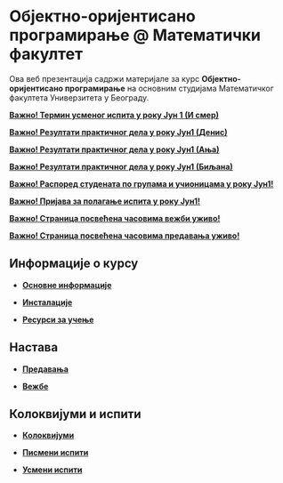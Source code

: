 # Објектно-оријентисано програмирање @ Математички факултет

Ова веб презентација садржи материјале за курс **Објектно-оријентисано програмирање** на основним студијама Математичког факултета Универзитета у Београду.

**[Важно! Термин усменог испита у року Јун 1 (И смер)](/usmeni-ispiti/info/README.md)**

**[Важно! Резултати практичног дела у року Јун1 (Денис)](/pismeni-ispiti/info/README.md)**

**[Важно! Резултати практичног дела у року Јун1 (Ања)](/pismeni-ispiti/info/README.md)**

**[Важно! Резултати практичног дела у року Јун1 (Биљана)](/pismeni-ispiti/info/README.md)**

**[Важно! Распоред студената по групама и учионицама у року Јун1!](/pismeni-ispiti/info/README.md)**

**[Важно! Пријава за полагање испита у року Јун1!](/pismeni-ispiti/info/README.md)**

**[Важно! Страница посвећена часовима вежби уживо!](/vezbe/info/README.md)**

**[Важно! Страница посвећена часовима предавања уживо!](/predavanja/info/README.md)**

<!-- **[Важно! Вежбе ће бити реализована преко система за учење на даљину!](/vezbe/info/README.md)** -->

<!-- **[Важно! Надокнада вежби за групу 2РЛ1А, 10. и 11. март 2020.](/vezbe/info/README.md)** -->

<!-- **[Важно! Промена термина вежби за групу 2РЛ1Б, 11. март 2020.](/vezbe/info/README.md)** -->

<!-- **[Важно! Отказана предавања за 2. март 2020.](/predavanja/info/README.md)** -->

## Информације о курсу

* **[Основне информације](/informacije/README.md)**

* **[Инсталације](/INSTALACIJE.md)**

* **[Ресурси за учење](/RESURSI-ZA-UCENJE.md)**

## Настава

* **[Предавања](/predavanja/README.md)**

* **[Вежбе](/vezbe/README.md)**

## Колоквијуми и испити

* **[Колоквијуми](/kolokvijumi/README.md)**

* **[Писмени испити](/pismeni-ispiti/README.md)**

* **[Усмени испити](/usmeni-ispiti/README.md)**
